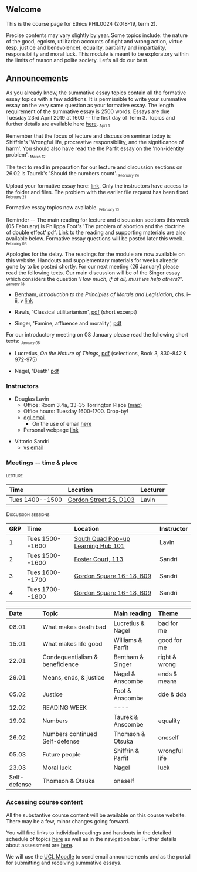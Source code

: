 
## Welcome

This is the course page for Ethics PHIL0024 (2018-19, term 2).

Precise contents may vary slightly by year. Some topics include: the nature of the good, egoism, utilitarian accounts of right and wrong action, virtue (esp. justice and benevolence), equality, partiality and impartiality, responsibility and moral luck. This module is meant to be exploratory within the limits of reason and polite society. Let's all do our best.


## Announcements

<!-- All course material will be available on this website shortly. This module aims to be orderly and edifying. Who knows, it may even help us to live better lives.  -->


As you already know, the summative essay topics contain all the formative essay topics with a few additions. It is permissible to write your summative essay on the very same question as your formative essay. The length requirement of the summative essay is 2500 words. Essays are due Tuesday 23rd April 2019 at 1600 -- the first day of Term 3. Topics and further details are available here [here](assessment.md). <sub><small>April 1</small></sub>



Remember that the focus of lecture and discussion seminar today is Shiffrin's 'Wrongful life, procreative responsibility, and the significance of harm'. You should also have read the the Parfit essay on the 'non-identity problem'. <sub><small>March 12</small></sub>


The text to read in preparation for our lecture and discussion sections on 26.02 is Taurek's 'Should the numbers count'. <sub><small>February 24</small></sub>


Upload your formative essay here: [link](https://www.dropbox.com/request/zMHhpq9X7noaJuFcYcWQ). Only the instructors have access to the folder and files. The problem with the earlier file request has been fixed.  <sub><small>February 21</small></sub>


Formative essay topics now available. <sub><small>February 10</small></sub> 


Reminder -- The main reading for lecture and discussion sections this week (05 February) is Philippa Foot's 'The problem of abortion and the doctrine of double effect' [pdf](https://www.dropbox.com/s/30gogqhbnslx5nq/foot-dde-chapter-2.pdf?dl=0). Link to the reading and supporting materials are also available below. Formative essay questions will be posted later this week. <sub><small>February 03</small></sub> 


Apologies for the delay. The readings for the module are now available on this website. Handouts and supplementary materials for weeks already gone by to be posted shortly. For our next meeting (26 January) please read the following texts. Our main discussion will be of the Singer essay which considers the question *'How much, if at all, must we help others?'*.  <sub><small>January 18</small></sub>

  - Bentham, *Introduction to the Principles of Morals and Legislation*, chs. i–ii, v [link](https://www.utilitarianism.com/jeremy-bentham/index.html)

  - Rawls, 'Classical utilitarianism', [pdf](https://www.dropbox.com/s/tp22sfm0cpe10sx/rawls_classical_utilitarianism.pdf?dl=0) (short excerpt)

  - Singer, 'Famine, affluence and morality', [pdf](https://www.dropbox.com/s/di7mlljznyibsyz/Singer_Famine_Affluence_Morality%20copy.pdf?dl=0)


For our introductory meeting on 08 January please read the following short texts: <sub><small>January 08</small></sub>

  - Lucretius, *On the Nature of Things*, [pdf](https://www.dropbox.com/s/220199d8zq309xs/Lucretius_Death.pdf?dl=0) (selections, Book 3, 830-842 & 972-975)

  - Nagel, 'Death' [pdf](https://www.dropbox.com/s/35etu00rvp50bd0/Nagel_Death.pdf?dl=0)


<!-- For those who expressed interest in writing on the content of the last scheduled meeting, I've added a few questions to the list of essay topics [link](https://www.dropbox.com/s/30tvn21e7x25w3x/essay_topics.pdf?dl=0). In addition, I'm holding extended office hours this Wednesday (May 2nd from 1500 to 1800). You're welcome to drop-by.<sub style="color:red"><small>Posted April 30</small></sub>


My office hours for term 3 are Wednesdays 1500-1600. I will be in my office Monday 23 April from 1500-1700 in case you would like to drop-by to discuss the summative essay. Given sufficient interest I will schedule additional drop-in hours.<sub><small>Posted April 21</small></sub>


The deadline for the summative essay is *Tuesday 8 May at 1600*. Additional material has been added below. I will add a couple more sets of notes, a sample essay from another year, and possible additional essay questions. If you'd like to propose your own, please be in contact with me and Alec.
<small>Posted April 16</small></sub>


The deadline for the summative essay was originally set for Monday 23 April 2018, 4pm. I have requested that it be extended by two weeks to Monday 7 May 2018 4pm. If the request is granted, as I expect it will be, the new deadline will be registered on the Turnitin/Moodle page. There will *not* be a blanket response from the department. For offical confirmation you will need to refer to the submission deadlines on Moodle/TurnitIn for the relevant module you are taking, in this case PHIL2047. I expect to hear definitively Monday or Tuesday of this next week (April 9 or 10). <sub><small>March 29</small></sub>

Over the next couple days I will post additional course materials (handout, notes and likely futher essay topics). I will have special drop-in office hours early in the week beginning April 23. More details will be posted on our course website as the time approaches. <sub><small>March 29</small></sub>



For our meeting of March 20th please be prepared to discuss Philippa Foot, 'The problem of abortion and the doctrine of double effect' and in addition Judith Thomson, 'The trolley problem'. There are links to texts and handouts on the schedule of topics and readings. <sub><small>March 20</small></sub>


The due date for the summative (final) essay is *April 23rd 2018*. This date for summative essays is common to all term two philosophy modules. For more detail please see the Philosophy BA assessment space [link](https://moodle.ucl.ac.uk/course/view.php?id=14303).  <sub><small>March 6</small></sub>

Given the continuation of the UCU strike action I'll be adding further material and plugins to the website in the coming days. Various handouts as well as a [collaborative writing platform](discussion.md)have already been added. More is to come.<sub><small>March 5</small></sub>

As the strike continues, please check the schedule for regular updates of course material, especially handouts and readings. I hope very much that we will be able to meet next Tuesday, March 6! I will post further announcements in the coming days. In addition I will add a chat room for discussion. Check back soon.<sub><small>February 28</small></sub>

Apologies for the delay -- H3N2 ('aussie flu') has been interfering with philosophy and all other thought since Friday. Essays topics are available [here](https://www.dropbox.com/s/30tvn21e7x25w3x/essay_topics.pdf?dl=0). <sub><small>February 13</small></sub> -->


<!--A few important announcements <sub><small>November 24</small></sub>
- I've posted additional office hours each week to discuss among other things your plans for the summative essay. Access the calendar through my [webpage](http://www.douglaslavin.org/)
  - If there are materials you would like to discuss please upload them [here](https://www.dropbox.com/request/oY2JI7TC4oIfUD1gtMsb) a couple days in advance of our meeting.
- As Alec said, I'm planning to have the make-up session during Alec's usual slot on Monday.

- Formative essay topics now posted [below](assessment.md). <small>06.11.2017</small> -->


### Instructors

- Douglas Lavin
  + Office: Room 3.4a, 33-35 Torrington Place [(map)](http://www.ucl.ac.uk/maps/33-35-torrington-place)
  + Office hours: Tuesday 1600-1700. Drop-by!
  + [dgl email](mailto:d.lavin@ucl.ac.uk)
    - On the use of email [here](policies.md)
  + Personal webpage [link](http://www.douglaslavin.org)
<!--[schedule](http://www.supersaas.co.uk/schedule/DouglasLavin/OfficeHoursUCL) -->

- Vittorio Sandri
  + [vs email](mailto:vittorio.sandri.14@ucl.ac.uk)


### Meetings -- time & place

<span style="font-variant:small-caps;"> lecture</span>

| Time            | Location                                                                  | Lecturer |
|:----------------|:--------------------------------------------------------------------------|:---------|
| Tues 1400--1500 | [Gordon Street 25, D103](http://www.ucl.ac.uk/maps/25-gordon-square-d103) | Lavin    |




<span style="font-variant:small-caps;">Discussion sessions</span>

| GRP | Time            | Location                                                                                | Instructor |
|:----|:----------------|:----------------------------------------------------------------------------------------|:-----------|
| 1   | Tues 1500--1600 | [South Quad Pop-up Learning Hub 101](http://www.ucl.ac.uk/maps/south-quad-learning-hub) | Lavin      |
| 2   | Tues 1500--1600 | [Foster Court, 113](http://www.ucl.ac.uk/maps/foster-court)                             | Sandri     |
| 3   | Tues 1600--1700 | [Gordon Square 16-18, B09](http://www.ucl.ac.uk/maps/18-gordon-square)                  | Sandri     |
| 4   | Tues 1700--1800 | [Gordon Square 16-18, B09](http://www.ucl.ac.uk/maps/18-gordon-square)                  | Sandri     |


<!-- 
### Very brief schedule of topics

<!-- <span style="font-variant:small-caps;"> brief schedule of topics</span> -->

| Date         | Topic                           | Main reading      | Theme         |
|:-------------|:--------------------------------|:------------------|:--------------|
| 08.01        | What makes death bad            | Lucretius & Nagel | bad for me    |
| 15.01        | What makes life good            | Williams & Parfit | good for me   |
| 22.01        | Condequentialism & beneficience | Bentham & Singer  | right & wrong |
| 29.01        | Means, ends, & justice          | Nagel & Anscombe  | ends & means  |
| 05.02        | Justice                         | Foot & Anscombe   | dde & dda     |
| 12.02        | READING WEEK                    | ----              |               |
| 19.02        | Numbers                         | Taurek & Anscombe | equality      |
| 26.02        | Numbers continued Self-defense  | Thomson & Otsuka  | oneself       |
| 05.03        | Future people                   | Shiffrin & Parfit | wrongful life |
| 23.03        | Moral luck                      | Nagel             | luck          |
| Self-defense | Thomson & Otsuka                | oneself           |               |













<!-- 
Impartiality & integrity
Wolf & Williams
| 19.03 | Integrity and impartiality      | Willians, Railton, Wolf | integrity     |
 -->

<!-- death and life
taking life and giving birth -->
<!-- self-defense, inviolability, good/bad right/wrong wronging/doingrightby -->
<!-- nagel, war and massacre, thomson&otsuka self-defense, feinberg, rights, and paradox of deonto, bentham/smart/? power of utilitarianism and really consequentialism! and some interesting form of amoralism! 

Feinberg, Omelas, Rights!

-->



### Accessing course content

All the substantive course content will be available on this course website. There may be a few, minor changes going forward.

You will find links to individual readings and handouts in the detailed schedule of topics [here](/schedule) as well as in the navigation bar. Further details about assessment are [here](/assessment).

We will use the [UCL Moodle](https://moodle-1819.ucl.ac.uk/course/view.php?id=6543) to send email announcements and as the portal for submitting and receiving summative essays.


<!-- A folder with assigned and supplemental readings is available here [folder](https://www.dropbox.com/sh/bwz4x8b77j71hna/AAC9IwTHnPbJHQmQSbtxjVrXa?dl=0). -->


<!-- - Torrington 1-19, G09 [map](http://www.ucl.ac.uk/maps/1-19-torrington-place)
- Wilkins Garden, Rm 20­24 [map](http://www.ucl.ac.uk/maps/wilkins-terrace)
- Malet Place 1-4, 250 [map](http://www.ucl.ac.uk/maps/1-4-malet-place)
- Torrington 33-35, G02 [map](http://www.ucl.ac.uk/maps/33-35-torrington-place)
- Torrington 33-35, B2 [map](http://www.ucl.ac.uk/maps/33-35-torrington-place) -->


<!-- These classes are not mandatory, so you do not have to come. However, you are strongly encouraged to do so! Last year the students found them very beneficial. We had some really excellent in depth discussions about the material. On the whole, we cover the same terrain as the texts set for class reading. The sessions are an opportunity for you to ask questions you didn't get to ask in class, or take further lines of inquiry which you weren't able to in the full group. -->
